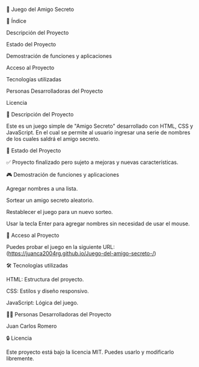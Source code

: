 🌟 Juego del Amigo Secreto



📌 Índice

Descripción del Proyecto

Estado del Proyecto

Demostración de funciones y aplicaciones

Acceso al Proyecto

Tecnologías utilizadas

Personas Desarrolladoras del Proyecto

Licencia

📖 Descripción del Proyecto

Este es un juego simple de "Amigo Secreto" desarrollado con HTML, CSS y JavaScript. En el cual se permite al usuario ingresar una serie de nombres de los cuales saldrá el amigo secreto.

🚀 Estado del Proyecto

✅ Proyecto finalizado pero sujeto a mejoras y nuevas características.

🎮 Demostración de funciones y aplicaciones

Agregar nombres a una lista.

Sortear un amigo secreto aleatorio.

Restablecer el juego para un nuevo sorteo.

Usar la tecla Enter para agregar nombres sin necesidad de usar el mouse.

🔗 Acceso al Proyecto

Puedes probar el juego en la siguiente URL: (https://juanca2004rg.github.io/Juego-del-amigo-secreto-/)

🛠️ Tecnologías utilizadas

HTML: Estructura del proyecto.

CSS: Estilos y diseño responsivo.

JavaScript: Lógica del juego.

👨‍💻 Personas Desarrolladoras del Proyecto

Juan Carlos Romero

🔒 Licencia

Este proyecto está bajo la licencia MIT. Puedes usarlo y modificarlo libremente.

